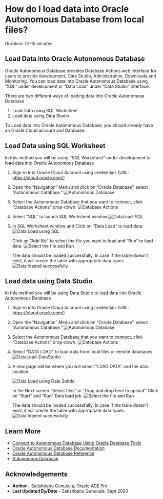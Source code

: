 # How do I load data into Oracle Autonomous Database from local files?

Duration: 12-15 minutes

## Load Data into Oracle Autonomous Database

Oracle Autonomous Database provides Database Actions web interface for users to provide development, Data Studio, Administration, Downloads and Monitoring. 
You can load data into Oracle Autonomous Database using “SQL” under development or “Data Load” under “Data Studio” interface.

There are two different ways of loading data into Oracle Autonomous Database 

1. Load Data using SQL Worksheet
2. Load data using Data Studio 

To Load data into Oracle Autonomous Database, you should already have an Oracle Cloud account and Database.  

## Load Data using SQL Worksheet
In this method you will be using "SQL Worksheet" under development to load data into Oracle Autonomous Database

1.	Sign-in into Oracle Cloud Account using credentials (URL: https://cloud.oracle.com/)

2.	Open the “Navigation” Menu and click on “Oracle Database”, select “Autonomous Database.”
![ Autonomous Database](images/pic2-adb-navigation.png)

3.  Select the Autonomous Database that you want to connect, click “Database Actions” drop-down. 
    ![ Database Actions](images/pic3-adb-actions.png)

4. Select “SQL” to launch SQL Worksheet window 
    ![ DataLoad-SQL](images/pic4-adb-sqlworksheet.png)

5.	In SQL Worksheet window and Click on “Data Load” to load data 
    ![ Data Load using SQL](images/pic5-1-dataload.png)

    Click on “Add file” to select the file you want to load and “Run” to load data.
    ![ Select the file and Run](images/pic5-2-addfile.png)

    The data should be loaded successfully. In case if the table doesn’t exist, it will create the table with appropriate data types.
    ![ Data loaded successfully](images/pic5-3-dataloaded.png)

## Load data using Data Studio 
In this method you will be using  Data Studio to load data into Oracle Autonomous Database

1.	Sign-in into Oracle Cloud Account using credentials (URL: https://cloud.oracle.com/)

2.	Open the “Navigation” Menu and click on “Oracle Database”, select “Autonomous Database.”
![ Autonomous Database](images/pic2-adb-navigation.png)

3.  Select the Autonomous Database that you want to connect, click “Database Actions” drop-down. 
    ![ Database Actions](images/pic3-adb-actions.png)

4. Select "DATA LOAD" to load data from local files or remote databases
    ![ DataLoad-DataStudio](images/pic41-adb-dataload.png)

5.	A new page will be where you will select "LOAD DATA" and the data location. 

    ![ Data Load using Data Sutido](images/pic5-4-dataload-file.png)
    
    In the Next screen “Select files” or “Drag and drop here to upload”. Click on “Start” and “Run” Data load job.
    ![ Select the file and Run](images/pic5-5-selectfiles.png)

    The data should be loaded successfully. In case if the table doesn’t exist, it will create the table with appropriate data types.
    ![ Data loaded successfully](images/pic5-6-loadsuccess.png)

## Learn More

* [Connect to Autonomous Database Using Oracle Database Tools](https://docs.oracle.com/en/cloud/paas/autonomous-database/adbsa/connect-tools.html#GUID-CF6C7E1B-D0D4-4641-BADA-5C57DEA7C73B)
* [Oracle Autonomous Database Documentation](https://docs.oracle.com/en/cloud/paas/autonomous-database/shared/index.html)
* [Oracle Autonomous Database Reference](https://www.oracleracexpert.com/search/label/Autonomous%20Database)
* [Autonomous Database](https://www.oracle.com/autonomous-database/)

## Acknowledgements

* **Author** - Satishbabu Gunukula, Oracle ACE Pro
* **Last Updated By/Date** - Satishbabu Gunukula,  Sept 2023
